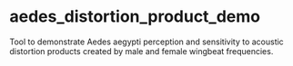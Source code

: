 # aedes_distortion_product_demo
Tool to demonstrate Aedes aegypti perception and sensitivity to acoustic distortion products created by male and female wingbeat frequencies.
